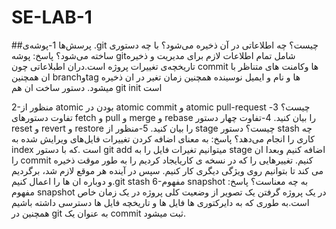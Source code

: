 # SE-LAB-1






##پرسش‌ها
1-پوشه‌ی .git چیست؟ چه اطلاعاتی در آن ذخیره می‌شود؟ با چه دستوری ساخته می‌شود؟
پاسخ:
 پوشه gitشامل تمام اطلاعات لازم برای مدیریت و ذخیره تاریخچه‌ی تغییرات پروژه است.دران اطبلاعاتی چون commit ها وکامنت های متناظر با ان همچنین branchوtag ها و نام و ایمیل نوسینده همچنین زمان تغیر در ان ذخیره میشود.
 دستور ساخت ان هم git init است

2-منظور از atomic بودن در atomic commit و atomic pull-request چیست؟
3-تفاوت دستورهای fetch و pull و merge و rebase را بیان کنید.
4-تفاوت چهار دستور reset و revert و restore را بیان کنید.
5-منظور از stage چیست؟ دستور stash چه کاری را انجام می‌دهد؟
پاسخ:
به معنای اضافه کردن تغییرات فایل‌های ویرایش شده به index است .که با دستور git add میتوانیم تغیرات فایل را به stage اضافه کنیم وبعدا ان را commit  کنیم.
تغییرهایی را که در نسخه ی کاریایجاد کردیم را به طور موقت ذخیره می کند تا بتوانیم روی ویژگی دیگری کار کنیم. سپس در آینده هر موقع لازم شد، برگردیم و دوباره  ان ها را اعمال کنیم.git stash
6-مفهوم snapshot به چه معناست؟
پاسخ: مفهوم snapshot در یک پروژه گرفتن یک تصویر از وضعیت کلی پروژه در یک زمان خاص است.به طوری که به دایرکتوری ها فایل ها و تاریخچه فایل ها دسترسی داشته باشیم همچنین در git به عنوان یک commit ثبت میشود.
